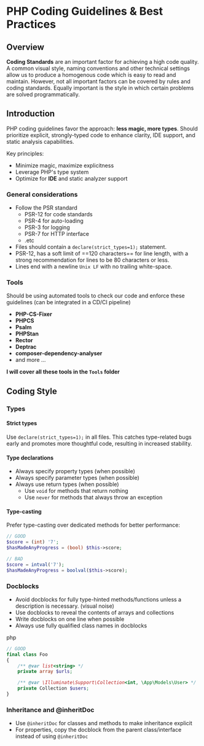 
# PHP Coding Guidelines & Best Practices

## Overview

**Coding Standards** are an important factor for achieving a high code quality. A common visual style, naming conventions and other technical settings allow us to produce a homogenous code which is easy to read and maintain. However, not all important factors can be covered by rules and coding standards. Equally important is the style in which certain problems are solved programmatically.



## Introduction

PHP coding guidelines favor the approach: **less magic, more types**. Should prioritize explicit, strongly-typed code to enhance clarity, IDE support, and static analysis capabilities.

Key principles:

- Minimize magic, maximize explicitness
- Leverage PHP's type system
- Optimize for **IDE** and static analyzer support

### General considerations

- Follow the PSR standard
	- PSR-12 for code standards 
	- PSR-4 for auto-loading
	- PSR-3 for logging
	- PSR-7 for HTTP interface
	- .etc
- Files should contain a `declare(strict_types=1);` statement.
- PSR-12, has a soft limit of ==120 characters== for line length, with a strong recommendation for lines to be 80 characters or less.
- Lines end with a newline `Unix LF` with no trailing white-space.

### Tools

Should be using automated tools to check our code and enforce these guidelines (can be integrated in a CD/CI pipeline)

+ **PHP-CS-Fixer**
+ **PHPCS**
+ **Psalm**
+ **PHPStan**
+ **Rector**
+ **Deptrac**
+ **composer-dependency-analyser**
+ and more ...

**I will cover all these tools in the `Tools` folder**


## Coding Style
### Types

#### Strict types

Use `declare(strict_types=1);` in all files. This catches type-related bugs early and promotes more thoughtful code, resulting in increased stability.

#### Type declarations

- Always specify property types (when possible)
- Always specify parameter types (when possible)
- Always use return types (when possible)
    - Use `void` for methods that return nothing
    - Use `never` for methods that always throw an exception

#### Type-casting

Prefer type-casting over dedicated methods for better performance:

```php
// GOOD
$score = (int) '7';
$hasMadeAnyProgress = (bool) $this->score;

// BAD
$score = intval('7');
$hasMadeAnyProgress = boolval($this->score);
```


### Docblocks

- Avoid docblocks for fully type-hinted methods/functions unless a description is necessary. (visual noise)
- Use docblocks to reveal the contents of arrays and collections
- Write docblocks on one line when possible
- Always use fully qualified class names in docblocks

php

```php
// GOOD
final class Foo
{
    /** @var list<string> */
    private array $urls;

    /** @var \Illuminate\Support\Collection<int, \App\Models\User> */
    private Collection $users;
}
```


### Inheritance and @inheritDoc

- Use `@inheritDoc` for classes and methods to make inheritance explicit
- For properties, copy the docblock from the parent class/interface instead of using `@inheritDoc`